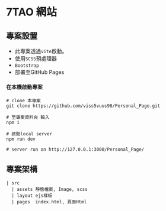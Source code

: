 # 7TAO 網站

## 專案設置

- 此專案透過`vite`啟動。
- 使用`SCSS`預處理器
- `Bootstrap`
- 部署至GitHub Pages

####  在本機啟動專案
```
# clone 本專案 
git clone https://github.com/viss5vuus98/Personal_Page.git

# 至專案資料夾 輸入
npm i

# 啟動local server
npm run dev

# server run on http://127.0.0.1:3000/Personal_Page/

```
## 專案架構

```
| src
  | assets 靜態檔案, Image, scss
  | layout ejs樣板
  | pages  index.html, 頁面Html
```